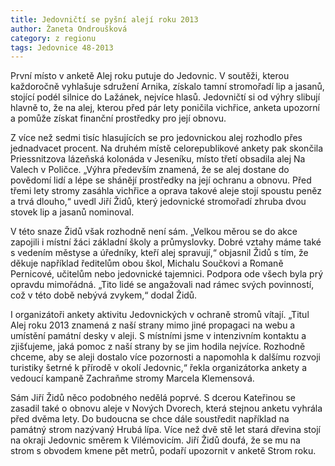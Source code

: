 ```yaml
---
title: Jedovničtí se pyšní alejí roku 2013
author: Žaneta Ondroušková
category: z regionu
tags: Jedovnice 48-2013
---
```


První místo v anketě Alej roku putuje do Jedovnic. V soutěži, kterou každoročně vyhlašuje sdružení Arnika, získalo tamní stromořadí lip a jasanů, stojící podél silnice do Lažánek, nejvíce hlasů. Jedovničtí si od výhry slibují hlavně to, že na alej, kterou před pár lety poničila vichřice, anketa upozorní a pomůže získat finanční prostředky pro její obnovu.

Z více než sedmi tisíc hlasujících se pro jedovnickou alej rozhodlo přes jednadvacet procent. Na druhém místě celorepublikové ankety pak skončila Priessnitzova lázeňská kolonáda v Jeseníku, místo třetí obsadila alej Na Valech v Poličce. „Výhra především znamená, že se alej dostane do povědomí lidí a lépe se shánějí prostředky na její ochranu a obnovu. Před třemi lety stromy zasáhla vichřice a oprava takové aleje stojí spoustu peněz a trvá dlouho,“ uvedl Jiří Židů, který jedovnické stromořadí zhruba dvou stovek lip a jasanů nominoval.

V této snaze Židů však rozhodně není sám. „Velkou měrou se do akce zapojili i místní žáci základní školy a průmyslovky. Dobré vztahy máme také s vedením městyse a úředníky, kteří alej spravují,“ objasnil Židů s tím, že děkuje například ředitelům obou škol, Michalu Součkovi a Romaně Pernicové, učitelům nebo jedovnické tajemnici. Podpora ode všech byla prý opravdu mimořádná. „Tito lidé se angažovali nad rámec svých povinností, což v této době nebývá zvykem,“ dodal Židů.

I organizátoři ankety aktivitu Jedovnických v ochraně stromů vítají. „Titul Alej roku 2013 znamená z naší strany mimo jiné propagaci na webu a umístění památní desky v aleji. S místními jsme v intenzivním kontaktu a zjišťujeme, jaká pomoc z naší strany by se jim hodila nejvíce. Rozhodně chceme, aby se aleji dostalo více pozornosti a napomohla k dalšímu rozvoji turistiky šetrné k přírodě v okolí Jedovnic,“ řekla organizátorka ankety a vedoucí kampaně Zachraňme stromy Marcela Klemensová.

Sám Jiří Židů něco podobného nedělá poprvé. S dcerou Kateřinou se zasadil také o obnovu aleje v Nových Dvorech, která stejnou anketu vyhrála před dvěma lety. Do budoucna se chce dále soustředit například na památný strom nazývaný Hrubá lípa. Více než dvě stě let stará dřevina stojí na okraji Jedovnic směrem k Vilémovicím. Jiří Židů doufá, že se mu na strom s obvodem kmene pět metrů, podaří upozornit v anketě Strom roku.